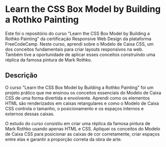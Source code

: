 # Learn the CSS Box Model by Building a Rothko Painting
Este foi o repositório do curso "Learn the CSS Box Model by Building a Rothko Painting" da certificação Responsive Web Design da plataforma FreeCodeCamp. Neste curso, aprendi sobre o Modelo de Caixa CSS, um dos conceitos fundamentais para criar layouts responsivos na web. Também tive a oportunidade de aplicar esses conceitos construindo uma réplica da famosa pintura de Mark Rothko.

## Descrição
O curso "Learn the CSS Box Model by Building a Rothko Painting" foi um projeto prático que me ensinou os conceitos essenciais do Modelo de Caixa CSS de uma forma divertida e envolvente. Aprendi como os elementos HTML são renderizados em caixas retangulares e como o Modelo de Caixa CSS controla o tamanho, o posicionamento e os espaços internos e externos dessas caixas.

O estudo do curso consistiu em criar uma réplica da famosa pintura de Mark Rothko usando apenas HTML e CSS. Apliquei os conceitos do Modelo de Caixa CSS para posicionar as caixas de cor corretamente, criar espaços entre elas e garantir a proporção correta da obra de arte.